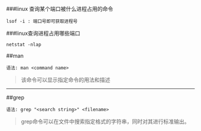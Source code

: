 ###linux 查询某个端口被什么进程占用的命令

    lsof -i : 端口号即可获取进程号

###linux查询进程占用哪些端口
    
    netstat -nlap


##man
  
    语法: man <command name>
>该命令可以显示指定命令的用法和描述

***

##grep

    语法: grep "<search string>" <filename> 
    
>grep命令可以在文件中搜索指定格式的字符串，同时对其进行标准输出。
